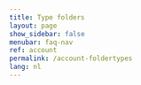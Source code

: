 ```yaml
---
title: Type folders
layout: page
show_sidebar: false
menubar: faq-nav
ref: account
permalink: /account-foldertypes
lang: nl
---
```

